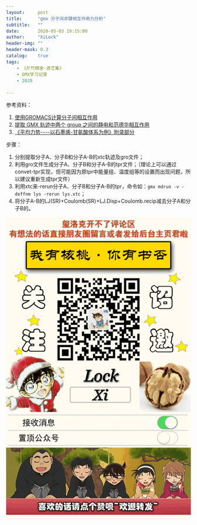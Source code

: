 ```yaml
---
layout:     post
title:      "gmx 分子间非键相互作用力分析"
subtitle:   ""
date:       2020-05-03 19:15:00
author:     "XiLock"
header-img: ""
header-mask: 0.3
catalog:    true
tags:
    - 《斤竹精舍·游艺集》
    - GMX学习记录
    - 2020

---
```


参考资料：
1. [使用GROMACS计算分子间相互作用](https://jerkwin.github.io/2019/09/06/%E4%BD%BF%E7%94%A8GROMACS%E8%AE%A1%E7%AE%97%E5%88%86%E5%AD%90%E9%97%B4%E7%9B%B8%E4%BA%92%E4%BD%9C%E7%94%A8/)
1. [提取 GMX 轨迹中两个 group 之间的静电和范德华相互作用](https://blog.chembiosim.com/extract-vdw-elec-in-gmx/)
1. [《平均力势----以石墨烯-甘氨酸体系为例》附录部分](https://liuyujie714.com/41.html)

步骤：
1. 分别提取分子A、分子B和分子A-B的xtc轨迹及gro文件；
1. 利用gro文件生成分子A、分子B和分子A-B的tpr文件；（理论上可以通过convet-tpr实现，但可能因为原tpr中能量组、温度组等的设置而出现问题，所以建议重新生成tpr文件）
1. 利用xtc来-rerun分子A、分子B和分子A-B的tpr，命令如：`gmx mdrun -v -deffnm lys -rerun lys.xtc`；
1. 将分子A-B的LJ(SR)+Coulomb(SR)+LJ.Disp+Coulomb.recip减去分子A和分子B的。



![](/img/wc-tail.GIF)
